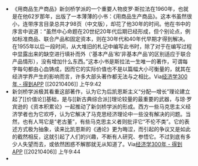 - 《用商品生产商品》新剑桥学派的一个重要人物皮罗·斯拉法在1960年，也就是在他62岁那年，出版了一本薄薄的小书：《用商品生产商品》。这本书虽然很小，连带序言目录总共才98页（中文版），却花了他30年的时间。他在书中的序言中说道：“虽然中心命题在20世纪20年代后期已经形成，但个别论点，例如标准商品、联合产品和固定资本，则在30年代和40年代早期才得到解决。在1955年以后一段时间，从大堆旧的札记中编写此书时，除了对于在编写过程中显露出来的缺空进行填补而外（‘基本产品’和‘非基本产品’的区别适应于联合产品情形），没有增加什么东西。”这本小书是斯拉法一生唯一的著作，可谓每字每句都由心血铸成，因而它的实际价值也不是以篇幅大小可衡量的，就其在经济学界产生的影响而言，许多大部头著作都无法与之相比。Via[经济学300年 - 得到APP](https://www.dedao.cn/reader?id=PZykJDGjQ7AOLNa642rbP8dkEgemKDwdRAWXoVRjpBxl95MJzqvYGynZ18MEl5Bo) [[20210406]] 上午9:42
- 新剑桥学派极其看重这部著作，认为它为后凯恩斯主义“分配—增长”理论建立起了[[价值论]]基础，是与[[新古典综合派]]理论较量的最重要的武器，与琼·罗宾逊的《资本积累论》一起推动了新剑桥学派的形成。西方一些马克思主义经济学者也为它欢呼，认为它解决了马克思经济理论中一些没有解决的问题。当然，也有人骂它是“老古董”，有些马克思主义者则批评它“不伦不类”。它的表述方式极为抽象，读来比凯恩斯的《通论》更为晦涩，而引起的争议又是如此的截然相反，这就引起了人们的兴趣，不断有人研究、参悟它。不过到底有多少人失望而去，或依然困惑不解那就无从知道了。Via[经济学300年 - 得到APP](https://www.dedao.cn/reader?id=PZykJDGjQ7AOLNa642rbP8dkEgemKDwdRAWXoVRjpBxl95MJzqvYGynZ18MEl5Bo) [[20210406]] 上午9:44
- 
